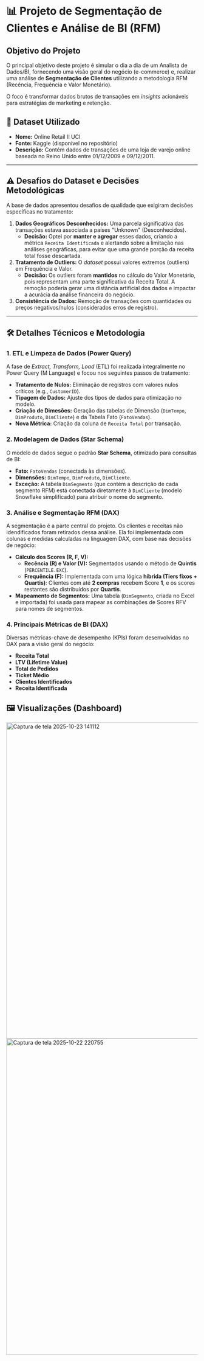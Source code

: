 # 📊 Projeto de Segmentação de Clientes e Análise de BI (RFM)

## Objetivo do Projeto
O principal objetivo deste projeto é simular o dia a dia de um Analista de Dados/BI, fornecendo uma visão geral do negócio (e-commerce) e, realizar uma análise de **Segmentação de Clientes** utilizando a metodologia RFM (Recência, Frequência e Valor Monetário).

O foco é transformar dados brutos de transações em *insights* acionáveis para estratégias de marketing e retenção.

## 💾 Dataset Utilizado
* **Nome:** Online Retail II UCI
* **Fonte:** Kaggle (disponível no repositório)
* **Descrição:** Contém dados de transações de uma loja de varejo online baseada no Reino Unido entre 01/12/2009 e 09/12/2011.

---

## ⚠️ Desafios do Dataset e Decisões Metodológicas

A base de dados apresentou desafios de qualidade que exigiram decisões específicas no tratamento:

1.  **Dados Geográficos Desconhecidos:** Uma parcela significativa das transações estava associada a países "Unknown" (Desconhecidos).
    * **Decisão:** Optei por **manter e agregar** esses dados, criando a métrica `Receita Identificada` e alertando sobre a limitação nas análises geográficas, para evitar que uma grande porção da receita total fosse descartada.
2.  **Tratamento de Outliers:** O *dataset* possui valores extremos (outliers) em Frequência e Valor.
    * **Decisão:** Os outliers foram **mantidos** no cálculo do Valor Monetário, pois representam uma parte significativa da Receita Total. A remoção poderia gerar uma distância artificial dos dados e impactar a acurácia da análise financeira do negócio.
3.  **Consistência de Dados:** Remoção de transações com quantidades ou preços negativos/nulos (considerados erros de registro).

---

## 🛠️ Detalhes Técnicos e Metodologia

### 1. ETL e Limpeza de Dados (Power Query)
A fase de *Extract, Transform, Load* (ETL) foi realizada integralmente no Power Query (M Language) e focou nos seguintes passos de tratamento:

* **Tratamento de Nulos:** Eliminação de registros com valores nulos críticos (e.g., `CustomerID`).
* **Tipagem de Dados:** Ajuste dos tipos de dados para otimização no modelo.
* **Criação de Dimesões:** Geração das tabelas de Dimensão (`DimTempo`, `DimProduto`, `DimCliente`) e da Tabela Fato (`FatoVendas`).
* **Nova Métrica:** Criação da coluna de `Receita Total` por transação.

### 2. Modelagem de Dados (Star Schema)
O modelo de dados segue o padrão **Star Schema**, otimizado para consultas de BI:

* **Fato:** `FatoVendas` (conectada às dimensões).
* **Dimensões:** `DimTempo`, `DimProduto`, `DimCliente`.
* **Exceção:** A tabela `DimSegmento` (que contém a descrição de cada segmento RFM) está conectada diretamente à `DimCliente` (modelo Snowflake simplificado) para atribuir o nome do segmento.

### 3. Análise e Segmentação RFM (DAX)
A segmentação é a parte central do projeto. Os clientes e receitas não idendificados foram retirados dessa análise. Ela foi implementada com colunas e medidas calculadas na linguagem DAX, com base nas decisões de negócio:

* **Cálculo dos Scores (R, F, V):**
    * **Recência (R) e Valor (V):** Segmentados usando o método de **Quintis** (`PERCENTILE.EXC`).
    * **Frequência (F):** Implementada com uma lógica **híbrida (Tiers fixos + Quartis)**: Clientes com até **2 compras** recebem Score **1**, e os scores restantes são distribuídos por **Quartis**.
* **Mapeamento de Segmentos:** Uma tabela (`DimSegmento`, criada no Excel e importada) foi usada para mapear as combinações de Scores RFV para nomes de segmentos.

### 4. Principais Métricas de BI (DAX)
Diversas métricas-chave de desempenho (KPIs) foram desenvolvidas no DAX para a visão geral do negócio:

* **Receita Total**
* **LTV (Lifetime Value)**
* **Total de Pedidos**
* **Ticket Médio**
* **Clientes Identificados**
* **Receita Identificada**

## 🖼️ Visualizações (Dashboard)
<img width="1479" height="831" alt="Captura de tela 2025-10-23 141112" src="https://github.com/user-attachments/assets/a016809e-4e44-468f-81a7-80d07d9f390b" />


<img width="1481" height="832" alt="Captura de tela 2025-10-22 220755" src="https://github.com/user-attachments/assets/109803ac-1171-4108-820b-a1f603f69af0" />




